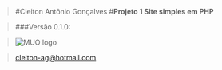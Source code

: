 >#Cleiton Antônio Gonçalves
>#**Projeto 1 Site simples em PHP**

>###Versão 0.1.0:



>![MUO logo](http://www.cgmirror.com/defaultimages/cg_fb_logo.png)


><cleiton-ag@hotmail.com>